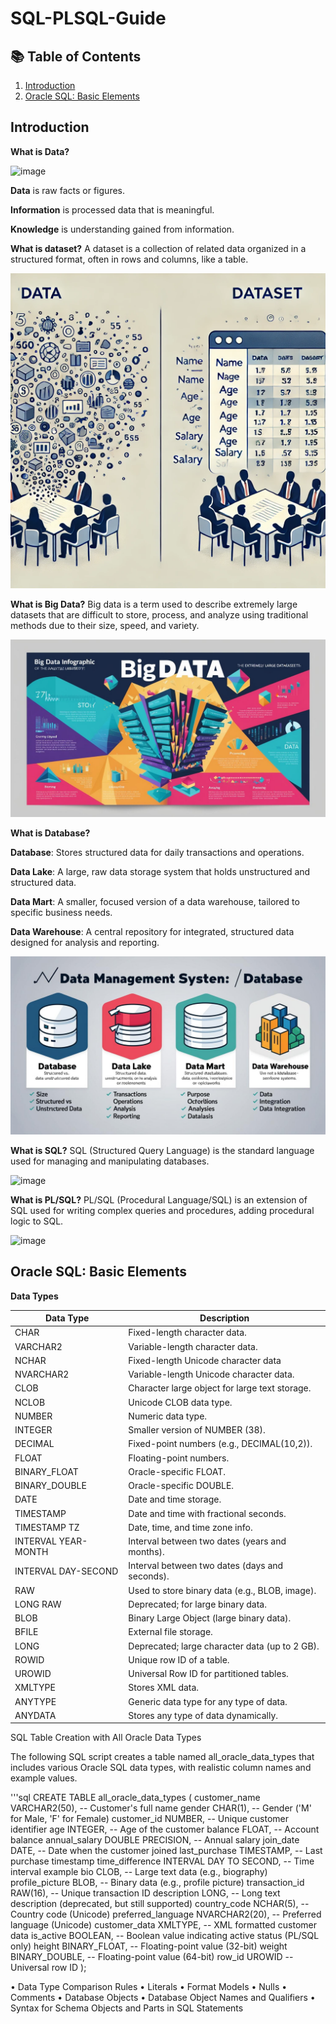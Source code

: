 # SQL-PLSQL-Guide

## 📚 Table of Contents
1. [Introduction](#introduction)
2. [Oracle SQL: Basic Elements](#oracle-sql-basic-elements)

## Introduction

**What is Data?**

![image](https://github.com/user-attachments/assets/92a6b470-d97c-416a-85a3-dc5c945b202b)

**Data** is raw facts or figures.

**Information** is processed data that is meaningful.

**Knowledge** is understanding gained from information.

**What is dataset?** A dataset is a collection of related data organized in a structured format, often in rows and columns, like a table.

![image](https://raw.githubusercontent.com/lalagarali/SQL-PLSQL-Guide/refs/heads/main/43E5890B-0DB1-439D-B26C-91716842BD82.png)

**What is Big Data?** Big data is a term used to describe extremely large datasets that are difficult to store, process, and analyze using traditional methods due to their size, speed, and variety.

![image](https://raw.githubusercontent.com/lalagarali/SQL-PLSQL-Guide/refs/heads/main/IMG_6041.jpeg)

**What is Database?**

**Database**: Stores structured data for daily transactions and operations.

**Data Lake**: A large, raw data storage system that holds unstructured and structured data.

**Data Mart**: A smaller, focused version of a data warehouse, tailored to specific business needs.

**Data Warehouse**: A central repository for integrated, structured data designed for analysis and reporting.

![image](https://raw.githubusercontent.com/lalagarali/SQL-PLSQL-Guide/refs/heads/main/IMG_6046.jpeg)

**What is SQL?** SQL (Structured Query Language) is the standard language used for managing and manipulating databases.

![image](https://github.com/user-attachments/assets/ba989f99-6e85-4813-9cf5-d4dbfca66532)

**What is PL/SQL?** PL/SQL (Procedural Language/SQL) is an extension of SQL used for writing complex queries and procedures, adding procedural logic to SQL.

![image](https://github.com/user-attachments/assets/3f1e3e40-2758-4960-9d79-2d6c788b9f58)

## Oracle SQL: Basic Elements

**Data Types**

| **Data Type** | **Description**     |
|---------------|---------------------|
| CHAR          | Fixed-length character data.|
| VARCHAR2      | Variable-length character data.  |
| NCHAR         | Fixed-length Unicode character data |
| NVARCHAR2     | Variable-length Unicode character data.|
| CLOB          | Character large object for large text storage.      |
| NCLOB         | Unicode CLOB data type.                             |
| NUMBER        | Numeric data type.         |
| INTEGER       | Smaller version of NUMBER (38).                     |
| DECIMAL       | Fixed-point numbers (e.g., DECIMAL(10,2)).           |
| FLOAT         | Floating-point numbers.                              |
| BINARY_FLOAT  | Oracle-specific FLOAT.                      |
| BINARY_DOUBLE | Oracle-specific DOUBLE.                     |
| DATE          | Date and time storage.                              |
| TIMESTAMP     | Date and time with fractional seconds.               |
| TIMESTAMP TZ  | Date, time, and time zone info.                      |
| INTERVAL YEAR-MONTH | Interval between two dates (years and months). |
| INTERVAL DAY-SECOND | Interval between two dates (days and seconds). |
| RAW           | Used to store binary data (e.g., BLOB, image).       |
| LONG RAW      | Deprecated; for large binary data.                   |
| BLOB          | Binary Large Object (large binary data).             |
| BFILE         | External file storage.                               |
| LONG          | Deprecated; large character data (up to 2 GB).       |
| ROWID         | Unique row ID of a table.                            |
| UROWID        | Universal Row ID for partitioned tables.             |
| XMLTYPE       | Stores XML data.                                     |
| ANYTYPE       | Generic data type for any type of data.              |
| ANYDATA       | Stores any type of data dynamically.                 |

SQL Table Creation with All Oracle Data Types

The following SQL script creates a table named all_oracle_data_types that includes various Oracle SQL data types, with realistic column names and example values.

'''sql
CREATE TABLE all_oracle_data_types (
    customer_name VARCHAR2(50),  -- Customer's full name
    gender CHAR(1),  -- Gender ('M' for Male, 'F' for Female)
    customer_id NUMBER,  -- Unique customer identifier
    age INTEGER,  -- Age of the customer
    balance FLOAT,  -- Account balance
    annual_salary DOUBLE PRECISION,  -- Annual salary
    join_date DATE,  -- Date when the customer joined
    last_purchase TIMESTAMP,  -- Last purchase timestamp
    time_difference INTERVAL DAY TO SECOND,  -- Time interval example
    bio CLOB,  -- Large text data (e.g., biography)
    profile_picture BLOB,  -- Binary data (e.g., profile picture)
    transaction_id RAW(16),  -- Unique transaction ID
    description LONG,  -- Long text description (deprecated, but still supported)
    country_code NCHAR(5),  -- Country code (Unicode)
    preferred_language NVARCHAR2(20),  -- Preferred language (Unicode)
    customer_data XMLTYPE,  -- XML formatted customer data
    is_active BOOLEAN,  -- Boolean value indicating active status (PL/SQL only)
    height BINARY_FLOAT,  -- Floating-point value (32-bit)
    weight BINARY_DOUBLE,  -- Floating-point value (64-bit)
    row_id UROWID  -- Universal row ID
);


• Data Type Comparison Rules
• Literals
• Format Models
• Nulls
• Comments
• Database Objects
• Database Object Names and Qualifiers
• Syntax for Schema Objects and Parts in SQL Statements








